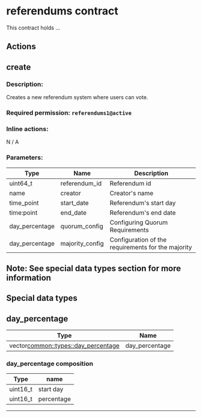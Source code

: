 # referendums contract
This contract holds ...

## Actions
## create
### Description:
Creates a new referendum system where users can vote.

### Required permission: `referendums1@active`
### Inline actions: 
N / A

### Parameters: 
| Type | Name | Description |
| -- | -- | -- |
| uint64_t | referendum_id | Referendum id |
| name | creator | Creator's name |
| time_point | start_date | Referendum's start day |
| time:point | end_date | Referendum's end date |
| day_percentage | quorum_config | Configuring Quorum Requirements |
| day_percentage | majority_config | Configuration of the requirements for the majority |

Note: See special data types section for more information
---

## Special data types
## day_percentage

| Type | Name |
| -- | -- |
| vector<common::types::day_percentage> | day_percentage |

### day_percentage composition
| Type | name |
| -- | -- |
| uint16_t | start day |
| uint16_t | percentage |

---

## 




